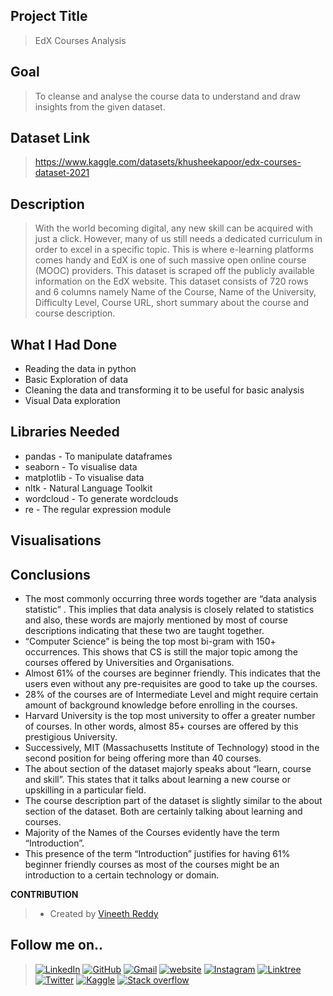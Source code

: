 ## Project Title ##

>EdX Courses Analysis

## Goal

> To cleanse and analyse the course data to understand and draw insights from the given dataset.

## Dataset Link

> https://www.kaggle.com/datasets/khusheekapoor/edx-courses-dataset-2021

## Description

> With the world becoming digital, any new skill can be acquired with just a click. However, many of us still needs a dedicated curriculum in order to excel in a specific topic. This is where e-learning platforms comes handy and EdX is one of such massive open online course (MOOC) providers. This dataset is scraped off the publicly available information on the EdX website. This dataset consists of 720 rows and 6 columns namely Name of the Course, Name of the University, Difficulty Level, Course URL, short summary about the course and course description.

## What I Had Done

* Reading the data in python
* Basic Exploration of data
* Cleaning the data and transforming it to be useful for basic analysis 
* Visual Data exploration

## Libraries Needed

* pandas - To manipulate dataframes
* seaborn - To visualise data
* matplotlib - To visualise data
* nltk - Natural Language Toolkit
* wordcloud - To generate wordclouds
* re - The regular expression module

## Visualisations


## Conclusions


* The most commonly occurring three words together are “data analysis statistic” . This implies that data analysis is closely related to statistics and also, these words are majorly mentioned by most of course descriptions indicating that these two are taught together.
* “Computer Science” is being the top most bi-gram with 150+ occurrences. This shows that CS is still the major topic among the courses offered by Universities and Organisations.
* Almost 61% of the courses are beginner friendly. This indicates that the users even without any pre-requisites are good to take up the courses.
* 28% of the courses are of Intermediate Level and might require certain amount of background knowledge before enrolling in the courses.
* Harvard University is the top most university to offer a greater number of courses. In other words, almost 85+ courses are offered by this prestigious University.
* Successively, MIT (Massachusetts Institute of Technology) stood in the second position for being offering more than 40 courses.
* The about section of the dataset majorly speaks about “learn, course and skill”. This states that it talks about learning a new course or upskilling in a particular field.
* The course description part of the dataset is slightly similar to the about section of the dataset. Both are certainly talking about learning and courses.
* Majority of the Names of the Courses evidently have the term “Introduction”.
* This presence of the term “Introduction” justifies for having 61% beginner friendly courses as most of the courses might be an introduction to a certain technology or domain.



**CONTRIBUTION**

> - Created by [Vineeth Reddy](https://linktr.ee/vineethreddy1997) 

## Follow me on..

>[![LinkedIn](https://img.shields.io/badge/linkedin-%230077B5.svg?style=for-the-badge&logo=linkedin&logoColor=white)](https://www.linkedin.com/in/vineethreddy1997/)
[![GitHub](https://img.shields.io/badge/github-%23121011.svg?style=for-the-badge&logo=github&logoColor=white)](https://github.com/VineethReddy1997)
[![Gmail](https://img.shields.io/badge/Gmail-D14836?style=for-the-badge&logo=gmail&logoColor=white)](mailto:vineethreddywithds@gmail.com)
[![website](https://img.shields.io/badge/website-000000?style=for-the-badge&logo=About.me&logoColor=white)](https://vineethdata.github.io/)
[![Instagram](https://img.shields.io/badge/Instagram-E4405F?style=for-the-badge&logo=instagram&logoColor=white)](https://www.instagram.com/vineeth_reddy_2426/)
[![Linktree](https://img.shields.io/badge/linktree-39E09B?style=for-the-badge&logo=linktree&logoColor=white)](https://linktr.ee/vineethreddy1997)
[![Twitter](https://img.shields.io/badge/Twitter-1DA1F2?style=for-the-badge&logo=twitter&logoColor=white)](https://twitter.com/gangulavineeth1)
[![Kaggle](https://img.shields.io/badge/Kaggle-20BEFF?style=for-the-badge&logo=Kaggle&logoColor=white)](https://www.kaggle.com/vineethreddygangula)
[![Stack overflow](https://img.shields.io/badge/Stack_Overflow-FE7A16?style=for-the-badge&logo=stack-overflow&logoColor=white)](https://stackoverflow.com/users/18168904/vineeth-reddy-gangula)

